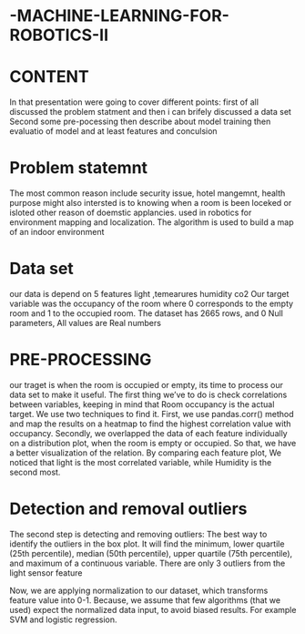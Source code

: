 # -MACHINE-LEARNING-FOR-ROBOTICS-II
# CONTENT

In that presentation were going to cover different points:
first of all discussed the problem statment and then i can brifely
discussed a data set
Second some pre-pocessing then describe about model 
training then evaluatio of model and at least features and conculsion

# Problem statemnt
 
The most common reason include security issue, hotel mangemnt, health purpose might also
intersted is to knowing when a room is been loceked or isloted 
other reason of doemstic applancies.
used in robotics for environment mapping and localization. 
The algorithm is used to build a map of an indoor environment 

# Data set

our data is depend on 5 features light ,temearures humidity co2 Our target variable was 
the occupancy of the room where 0 corresponds to the empty room and 1 to the occupied room.
The dataset has 2665 rows, and 0 Null parameters, All values are Real numbers

# PRE-PROCESSING

our traget is when the room is occupied or empty, its time to process our data set to make it
useful. The first thing we’ve to do is check correlations between variables,
keeping in mind that Room occupancy is the actual target. 
We use two techniques to find it. First, 
we use pandas.corr() method and map the results on a heatmap to 
find the highest correlation value with occupancy. 
Secondly, we overlapped the data of each feature individually on a distribution plot,
when the room is empty or occupied. So that, we have a better visualization of the relation.
By comparing each feature plot, We noticed that light is the most correlated variable,
while Humidity is the second most. 

# Detection and removal outliers 

The second step is detecting and removing outliers: 
The best way to identify the outliers in the box plot. 
It will find the minimum, lower quartile (25th percentile), 
median (50th percentile), upper quartile (75th percentile), 
and maximum of a continuous variable. 
There are only 3 outliers from the light sensor feature

Now, we are applying normalization to our dataset,
which transforms feature value into 0-1. 
Because, we assume that few algorithms (that we used)
expect the normalized data input, to avoid biased results. 
For example SVM and logistic regression.
